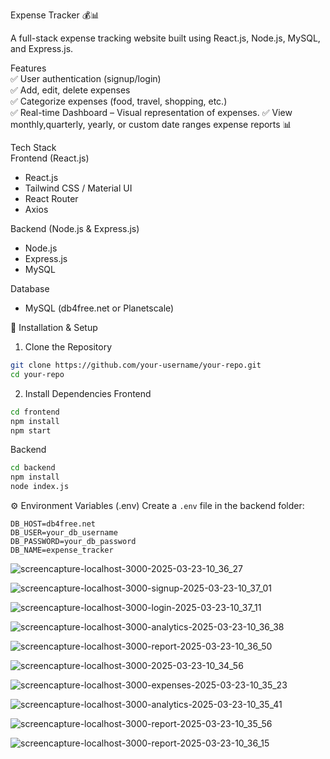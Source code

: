 Expense Tracker 💰📊  

A full-stack expense tracking website built using React.js, Node.js, MySQL, and Express.js.  

Features  
✅ User authentication (signup/login)  
✅ Add, edit, delete expenses  
✅ Categorize expenses (food, travel, shopping, etc.)  
✅ Real-time Dashboard – Visual representation of expenses.
✅ View monthly,quarterly, yearly, or custom date ranges expense reports 📊  

Tech Stack  
Frontend (React.js)
- React.js  
- Tailwind CSS / Material UI  
- React Router  
- Axios  

Backend (Node.js & Express.js)
- Node.js  
- Express.js  
- MySQL  

Database
- MySQL (db4free.net or Planetscale)  


🔧 Installation & Setup  

1. Clone the Repository
```bash
git clone https://github.com/your-username/your-repo.git
cd your-repo
```

2. Install Dependencies
Frontend
```bash
cd frontend
npm install
npm start
```
Backend
```bash
cd backend
npm install
node index.js
```

⚙️ Environment Variables (.env)
Create a `.env` file in the backend folder:  
```env
DB_HOST=db4free.net
DB_USER=your_db_username
DB_PASSWORD=your_db_password
DB_NAME=expense_tracker
```


![screencapture-localhost-3000-2025-03-23-10_36_27](https://github.com/user-attachments/assets/3faa2304-9322-4cab-813b-91dad6a4685e)

![screencapture-localhost-3000-signup-2025-03-23-10_37_01](https://github.com/user-attachments/assets/b95e796a-ec49-4f7c-aa04-51a595020e92)

![screencapture-localhost-3000-login-2025-03-23-10_37_11](https://github.com/user-attachments/assets/a5bfcb24-c321-4597-883f-3043f8292339)

![screencapture-localhost-3000-analytics-2025-03-23-10_36_38](https://github.com/user-attachments/assets/9a3dc5d3-0e61-4dd3-bc88-fabc3a08d577)

![screencapture-localhost-3000-report-2025-03-23-10_36_50](https://github.com/user-attachments/assets/79c0867d-ac78-4fc2-a21c-98d701a87df7)

![screencapture-localhost-3000-2025-03-23-10_34_56](https://github.com/user-attachments/assets/e5e4e01a-877c-4310-9677-62173a58a880)

![screencapture-localhost-3000-expenses-2025-03-23-10_35_23](https://github.com/user-attachments/assets/be415692-691a-41c7-947c-a76a03ab34b3)

![screencapture-localhost-3000-analytics-2025-03-23-10_35_41](https://github.com/user-attachments/assets/879833c8-52f0-4340-a668-c811fb4877fe)

![screencapture-localhost-3000-report-2025-03-23-10_35_56](https://github.com/user-attachments/assets/ad669d00-25ed-471a-9c87-a3d610369af2)

![screencapture-localhost-3000-report-2025-03-23-10_36_15](https://github.com/user-attachments/assets/b445537b-38cc-473d-9851-72ccbed31a07)







